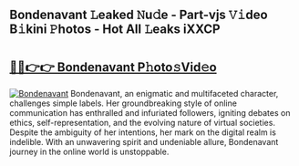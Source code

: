 ## Bondenavant 𝙻eaked 𝙽u𝚍e - Part-vjs 𝚅𝚒deo B𝚒kini 𝙿hotos - Hot All 𝙻eaks iXXCP

# <h2><a href="http://ld29kp.urlbe.top/?page=Bondenavant">🔗🔗👉👉 Bondenavant P𝚑oto𝚜Vid𝚎o</a></h2>

[![Bondenavant](https://i.imgur.com/eBuTRDB.gif)](http://ld29kp.urlbe.top/?page=Bondenavant)
Bondenavant, an enigmatic and multifaceted character, challenges simple labels. Her groundbreaking style of online communication has enthralled and infuriated followers, igniting debates on ethics, self-representation, and the evolving nature of virtual societies. Despite the ambiguity of her intentions, her mark on the digital realm is indelible. With an unwavering spirit and undeniable allure, Bondenavant journey in the online world is unstoppable.
